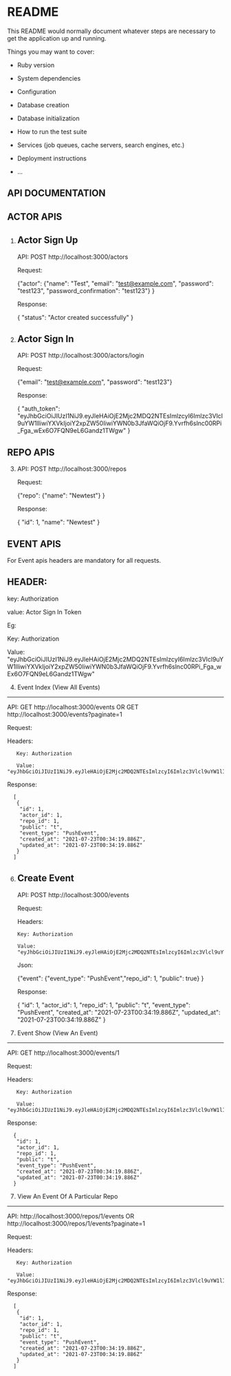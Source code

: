 # README

This README would normally document whatever steps are necessary to get the
application up and running.

Things you may want to cover:

* Ruby version

* System dependencies

* Configuration

* Database creation

* Database initialization

* How to run the test suite

* Services (job queues, cache servers, search engines, etc.)

* Deployment instructions

* ...



API DOCUMENTATION
-------------------------------------

ACTOR APIS
----------------

1) Actor Sign Up
   -------------

   API:  POST http://localhost:3000/actors

   Request: 

    {"actor": {"name": "Test", "email": "test@example.com", "password": "test123", "password_confirmation": "test123"} }

   Response:
    
    {
     "status": "Actor created successfully"
    }

2) Actor Sign In
   --------------

   API: POST  http://localhost:3000/actors/login

   Request:

     {"email": "test@example.com", "password": "test123"}

   Response:
   
    {
     "auth_token":   "eyJhbGciOiJIUzI1NiJ9.eyJleHAiOjE2Mjc2MDQ2NTEsImlzcyI6Imlzc3Vlcl9uYW1lIiwiYXVkIjoiY2xpZW50IiwiYWN0b3JfaWQiOjF9.Yvrfh6slnc00RPi_Fga_wEx6O7FQN9eL6Gandz1TWgw"
    }

  
 REPO APIS
 -------------

 3)  API: POST http://localhost:3000/repos

     Request:

       {"repo": {"name": "Newtest"} }

     Response:
   
       {
        "id": 1,
        "name": "Newtest"
       }


 EVENT APIS
 -------------   

  For Event apis headers are mandatory for all requests.

  HEADER:
  -------
   
   key: Authorization

   value: Actor Sign In Token
  
   Eg:

   Key:  Authorization

   Value: "eyJhbGciOiJIUzI1NiJ9.eyJleHAiOjE2Mjc2MDQ2NTEsImlzcyI6Imlzc3Vlcl9uYW1lIiwiYXVkIjoiY2xpZW50IiwiYWN0b3JfaWQiOjF9.Yvrfh6slnc00RPi_Fga_wEx6O7FQN9eL6Gandz1TWgw"
 

4)  Event Index (View All Events)
   -------------------------------

   API: GET http://localhost:3000/events 
             OR 
        GET http://localhost:3000/events?paginate=1

   Request:     

   Headers:  
   
       Key: Authorization

       Value: "eyJhbGciOiJIUzI1NiJ9.eyJleHAiOjE2Mjc2MDQ2NTEsImlzcyI6Imlzc3Vlcl9uYW1lIiwiYXVkIjoiY2xpZW50IiwiYWN0b3JfaWQiOjF9.Yvrfh6slnc00RPi_Fga_wEx6O7FQN9eL6Gandz1TWgw"


   Response:

      [
       {
        "id": 1,
        "actor_id": 1,
        "repo_id": 1,
        "public": "t",
        "event_type": "PushEvent",
        "created_at": "2021-07-23T00:34:19.886Z",
        "updated_at": "2021-07-23T00:34:19.886Z"
       }
      ]


6) Create Event
   -------------

   API: POST http://localhost:3000/events

   Request:

   Headers:
   
       Key: Authorization

       Value: "eyJhbGciOiJIUzI1NiJ9.eyJleHAiOjE2Mjc2MDQ2NTEsImlzcyI6Imlzc3Vlcl9uYW1lIiwiYXVkIjoiY2xpZW50IiwiYWN0b3JfaWQiOjF9.Yvrfh6slnc00RPi_Fga_wEx6O7FQN9eL6Gandz1TWgw"

   Json:

     {"event": {"event_type": "PushEvent","repo_id": 1, "public": true} }


    Response:
      
     {
       "id": 1,
       "actor_id": 1,
       "repo_id": 1,
       "public": "t",
       "event_type": "PushEvent",
       "created_at": "2021-07-23T00:34:19.886Z",
       "updated_at": "2021-07-23T00:34:19.886Z"
      }


6)  Event Show (View An Event)
   -------------------------------

   API: GET http://localhost:3000/events/1

   Request:     

   Headers:  
   
       Key: Authorization

       Value: "eyJhbGciOiJIUzI1NiJ9.eyJleHAiOjE2Mjc2MDQ2NTEsImlzcyI6Imlzc3Vlcl9uYW1lIiwiYXVkIjoiY2xpZW50IiwiYWN0b3JfaWQiOjF9.Yvrfh6slnc00RPi_Fga_wEx6O7FQN9eL6Gandz1TWgw"


   Response:

      {
       "id": 1,
       "actor_id": 1,
       "repo_id": 1,
       "public": "t",
       "event_type": "PushEvent",
       "created_at": "2021-07-23T00:34:19.886Z",
       "updated_at": "2021-07-23T00:34:19.886Z"
      }



7)  View An Event Of A Particular Repo
   -----------------------------------

   API: http://localhost:3000/repos/1/events
                  OR
        http://localhost:3000/repos/1/events?paginate=1

   Request:     

   Headers:  
   
       Key: Authorization

       Value: "eyJhbGciOiJIUzI1NiJ9.eyJleHAiOjE2Mjc2MDQ2NTEsImlzcyI6Imlzc3Vlcl9uYW1lIiwiYXVkIjoiY2xpZW50IiwiYWN0b3JfaWQiOjF9.Yvrfh6slnc00RPi_Fga_wEx6O7FQN9eL6Gandz1TWgw"


   Response:

      [
       {
        "id": 1,
        "actor_id": 1,
        "repo_id": 1,
        "public": "t",
        "event_type": "PushEvent",
        "created_at": "2021-07-23T00:34:19.886Z",
        "updated_at": "2021-07-23T00:34:19.886Z"
       }
      ]

